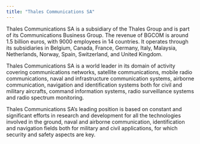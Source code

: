 ```yaml
---
title: "Thales Communications SA"
---
```


Thales Communications SA is a subsidiary of the Thales Group and is part of its Communications Business Group. The revenue of BGCOM is around 1.5 billion euros, with 9000 employees in 14 countries. It operates through its subsidiaries in Belgium, Canada, France, Germany, Italy, Malaysia, Netherlands, Norway, Spain, Switzerland, and United Kingdom.

Thales Communications SA is a world leader in its domain of activity covering communications networks, satellite communications, mobile radio communications, naval and infrastructure communication systems, airborne communication, navigation and identification systems both for civil and military aircrafts, command information systems, radio surveillance systems and radio spectrum monitoring.

Thales Communications SA’s leading position is based on constant and significant efforts in research and development for all the technologies involved in the ground, naval and airborne communication, identification and navigation fields both for military and civil applications, for which security and safety aspects are key.

